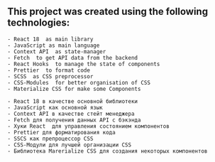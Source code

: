 ## This project was created using the following technologies:

    - React 18  as main library
    - JavaScript as main language
    - Context API  as state-manager
    - Fetch  to get API data from the backend
    - React Hooks  to manage the state of components
    - Prettier  to format code
    - SCSS  as CSS preprocessor
    - CSS-Modules  for better organisation of CSS
    - Materialize CSS for make some Components

    - React 18 в качестве основной библиотеки
    - JavaScript как основной язык
    - Context API в качестве стейт менеджера
    - Fetch для получения данных API с бэкэнда
    - Хуки React  для управления состоянием компонентов
    - Prettier для форматирования кода
    - SSCS как препроцессор CSS
    - CSS-Модули для лучшей организации CSS
    - Библиотека Marerialize CSS для создания некоторых компонентов
